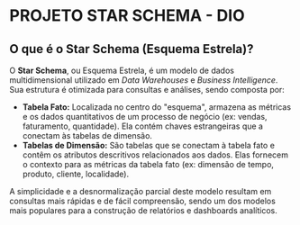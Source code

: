# PROJETO STAR SCHEMA - DIO

## O que é o Star Schema (Esquema Estrela)?

O **Star Schema**, ou Esquema Estrela, é um modelo de dados multidimensional utilizado em *Data Warehouses* e *Business Intelligence*. Sua estrutura é otimizada para consultas e análises, sendo composta por:

- **Tabela Fato:** Localizada no centro do "esquema", armazena as métricas e os dados quantitativos de um processo de negócio (ex: vendas, faturamento, quantidade). Ela contém chaves estrangeiras que a conectam às tabelas de dimensão.
- **Tabelas de Dimensão:** São tabelas que se conectam à tabela fato e contêm os atributos descritivos relacionados aos dados. Elas fornecem o contexto para as métricas da tabela fato (ex: dimensão de tempo, produto, cliente, localidade).

A simplicidade e a desnormalização parcial deste modelo resultam em consultas mais rápidas e de fácil compreensão, sendo um dos modelos mais populares para a construção de relatórios e dashboards analíticos.
